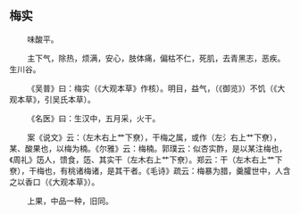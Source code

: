 ## 梅实
<p>&emsp;&emsp;
味酸平。
</p>
<p>&emsp;&emsp;
主下气，除热，烦满，安心，肢体痛，偏枯不仁，死肌，去青黑志，恶疾。生川谷。
</p>
<p>&emsp;&emsp;
《吴普》曰：梅实（《大观本草》作核）。明目，益气，（《御览》）不饥（《大观本草》，引吴氏本草）。
</p>
<p>&emsp;&emsp;
《名医》曰：生汉中，五月采，火干。
</p>
<p>&emsp;&emsp;
案《说文》云：（左木右上艹下尞），干梅之属，或作（左氵右上艹下尞），某、酸果也，以梅为楠。《尔雅》云：梅楠。郭璞云：似杏实酢，是以某注梅也，《周礼》笾人，馈食，笾、其实干（左木右上艹下尞）。郑云：干（左木右上艹下尞），干梅也，有桃诸梅诸，是其干者。《毛诗》疏云：梅暴为腊，羹臛世中，人含之以香口（《大观本草》）。
</p>
<p>&emsp;&emsp;
上果，中品一种，旧同。
</p>